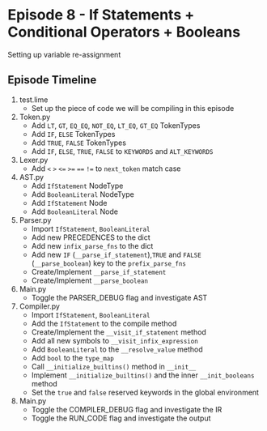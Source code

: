 # Episode 8 - If Statements + Conditional Operators + Booleans
Setting up variable re-assignment

## Episode Timeline
1. test.lime
    - Set up the piece of code we will be compiling in this episode
2. Token.py
    - Add `LT`, `GT`, `EQ_EQ`, `NOT_EQ`, `LT_EQ`, `GT_EQ` TokenTypes
    - Add `IF`, `ELSE` TokenTypes
    - Add `TRUE`, `FALSE` TokenTypes
    - Add `IF`, `ELSE`, `TRUE`, `FALSE` to `KEYWORDS` and `ALT_KEYWORDS`
3. Lexer.py
    - Add `<` `>` `<=` `>=` `==` `!=` to `next_token` match case
4. AST.py
    - Add `IfStatement` NodeType
    - Add `BooleanLiteral` NodeType
    - Add `IfStatement` Node
    - Add `BooleanLiteral` Node
5. Parser.py
    - Import `IfStatement`, `BooleanLiteral`
    - Add new PRECEDENCES to the dict
    - Add new `infix_parse_fns` to the dict
    - Add new `IF` (`__parse_if_statement`),`TRUE` and `FALSE` (`__parse_boolean`) key to the `prefix_parse_fns`
    - Create/Implement `__parse_if_statement`
    - Create/Implement `__parse_boolean`
6. Main.py
    - Toggle the PARSER_DEBUG flag and investigate AST
7. Compiler.py
    - Import `IfStatement`, `BooleanLiteral`
    - Add the `IfStatement` to the compile method
    - Create/Implement the `__visit_if_statement` method
    - Add all new symbols to `__visit_infix_expression`
    - Add `BooleanLiteral` to the `__resolve_value` method
    - Add `bool` to the `type_map`
    - Call `__initialize_builtins()` method in `__init__`
    - Implement `__initialize_builtins()` and the inner `__init_booleans` method
    - Set the `true` and `false` reserved keywords in the global environment
8. Main.py
    - Toggle the COMPILER_DEBUG flag and investigate the IR
    - Toggle the RUN_CODE flag and investigate the output


    